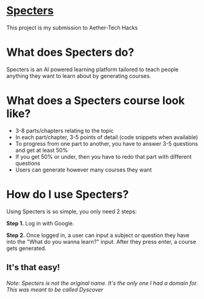 # [Specters](https://specters.dev)

This project is my submission to Aether-Tech Hacks

# What does Specters do?

Specters is an AI powered learning platform tailored to teach people anything they want to learn about by generating courses.

# What does a Specters course look like?

- 3-8 parts/chapters relating to the topic
- In each part/chapter, 3-5 points of detail (code snippets when available)
- To progress from one part to another, you have to answer 3-5 questions and get at least 50%
- If you get 50% or under, then you have to redo that part with different questions
- Users can generate however many courses they want

# How do I use Specters?

Using Specters is so simple, you only need 2 steps:

**Step 1.**
Log in with Google.

**Step 2.**
Once logged in, a user can input a subject or question they have into the "What do you wanna learn?" input.
After they press enter, a course gets generated.

## It's that easy!

###### Note: Specters is not the original name. It's the only one I had a domain for. This was meant to be called Dyscover
